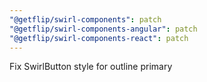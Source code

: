 ```yaml
---
"@getflip/swirl-components": patch
"@getflip/swirl-components-angular": patch
"@getflip/swirl-components-react": patch
---
```


Fix SwirlButton style for outline primary
